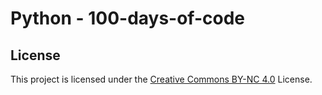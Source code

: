 # Python - 100-days-of-code

## License  
This project is licensed under the [Creative Commons BY-NC 4.0](https://creativecommons.org/licenses/by-nc/4.0/) License.  

